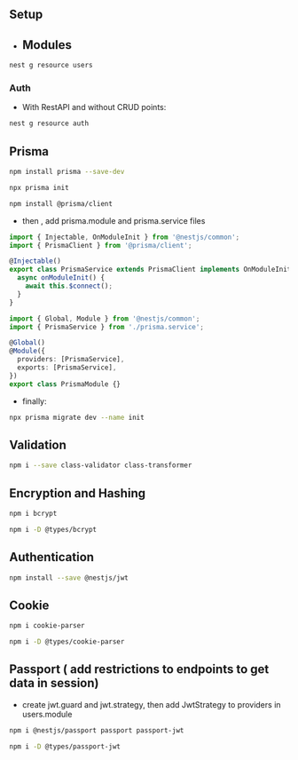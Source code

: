 ## Setup

- ## Modules

```bash
nest g resource users
```

### Auth

- With RestAPI and without CRUD points:

```bash
nest g resource auth
```

## Prisma

```bash
npm install prisma --save-dev
```

```bash
npx prisma init
```

```bash
npm install @prisma/client
```

- then , add prisma.module and prisma.service files

```ts
import { Injectable, OnModuleInit } from '@nestjs/common';
import { PrismaClient } from '@prisma/client';

@Injectable()
export class PrismaService extends PrismaClient implements OnModuleInit {
  async onModuleInit() {
    await this.$connect();
  }
}
```

```ts
import { Global, Module } from '@nestjs/common';
import { PrismaService } from './prisma.service';

@Global()
@Module({
  providers: [PrismaService],
  exports: [PrismaService],
})
export class PrismaModule {}
```

- finally:

```bash
npx prisma migrate dev --name init
```

## Validation

```bash
npm i --save class-validator class-transformer
```

## Encryption and Hashing

```bash
npm i bcrypt
```

```bash
npm i -D @types/bcrypt
```

## Authentication

```bash
npm install --save @nestjs/jwt
```

## Cookie

```bash
npm i cookie-parser
```

```bash
npm i -D @types/cookie-parser
```

## Passport ( add restrictions to endpoints to get data in session)

- create jwt.guard and jwt.strategy, then add JwtStrategy to providers in users.module

```bash
npm i @nestjs/passport passport passport-jwt
```

```bash
npm i -D @types/passport-jwt
```

